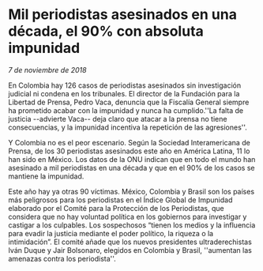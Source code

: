 # Mil periodistas asesinados en una década, el 90% con absoluta impunidad

*7 de noviembre de 2018*

En Colombia hay 126 casos de periodistas asesinados sin investigación judicial ni condena en los tribunales. El director de la Fundación para la Libertad de Prensa, Pedro Vaca, denuncia que la Fiscalía General siempre ha prometido acabar con la impunidad y nunca ha cumplido.''La falta de justicia --advierte Vaca-- deja claro que atacar a la prensa no tiene consecuencias, y la impunidad incentiva la repetición de las agresiones''.

Y Colombia no es el peor escenario. Según la Sociedad Interamericana de Prensa, de los 30 periodistas asesinados este año en América Latina, 11 lo han sido en México. Los datos de la ONU indican que en todo el mundo han asesinado a mil periodistas en una década y que en el 90% de los casos se mantiene la impunidad.

Este año hay ya otras 90 víctimas. México, Colombia y Brasil son los países más peligrosos para los periodistas en el Índice Global de Impunidad elaborado por el Comité para la Protección de los Periodistas, que considera que no hay voluntad política en los gobiernos para investigar y castigar a los culpables. Los sospechosos “tienen los medios y la influencia para evadir la justicia mediante el poder político, la riqueza o la intimidación”.
El comité añade que los nuevos presidentes ultraderechistas Iván Duque y Jair Bolsonaro, elegidos en Colombia y Brasil, ''aumentan las amenazas contra los periodista''.
